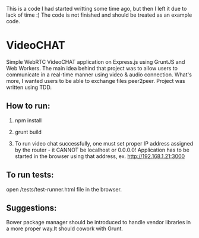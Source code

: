 This is a code I had started writting some time ago, but then I left it due to lack of time :) The code is not finished and should be treated as an example code.


VideoCHAT
=========

Simple WebRTC VideoCHAT application on Express.js using GruntJS and Web Workers. The main idea behind that project was to allow users to communicate in a real-time manner using video & audio connection. What's more, I wanted users to be able to exchange files peer2peer. Project was written using TDD.


How to run:
-----------

1) npm install
2) grunt build

3) To run video chat successfully, one must set proper IP address assigned by the router - it CANNOT be localhost or 0.0.0.0! Application has to be started in the browser using that address, ex. http://192.168.1.21:3000


To run tests:
-------------
open /tests/test-runner.html file in the browser.


Suggestions:
------------

Bower package manager should be introduced to handle vendor libraries in a more proper way.It should cowork with Grunt.